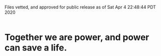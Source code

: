 Files vetted, and approved for public release as of Sat Apr  4 22:48:44 PDT 2020<br><br><h1>Together we are power, and power can save a life.</h1>
